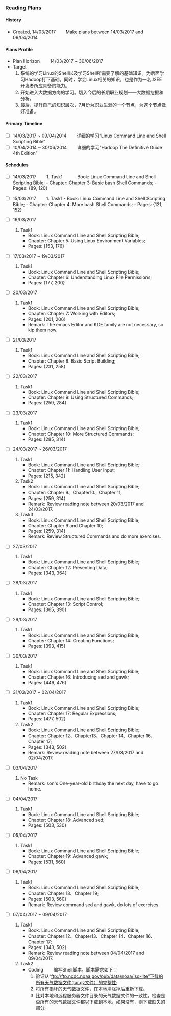 ### Reading Plans

#### History
- Created, 14/03/2017
　　Make plans between 14/03/2017 and 09/04/2014 

#### Plans Profile
- Plan Horizon
　　14/03/2017 ~ 30/06/2017
- Target
    1. 系统的学习Linux的Shell以及学习Shell所需要了解的基础知识。为后面学习Hadoop打下基础。同时，学会Linux相关的知识，也是作为一名J2EE开发者所应具备的能力。
    2. 开始进入大数据方向的学习。切入今后的长期职业规划——大数据挖掘和分析。
    3. 最后，提升自己的知识层次，7月份为职业生涯的一个节点，为这个节点做好准备。

#### Primary Timeline
- [ ] 14/03/2017 ~ 09/04/2014 
　　详细的学习“Linux Command Line and Shell Scripting Bible”
- [ ] 10/04/2014 ~ 30/06/2014
　　详细的学习“Hadoop The Definitive Guide 4th Edition”

#### Schedules
- [ ] 14/03/2017
　　1. Task1
　　    - Book: Linux Command Line and Shell Scripting Bible; 
        - Chapter: Chapter 3: Basic bash Shell Commands; 
        - Pages: {89, 120}

- [ ] 15/03/2017
　　1. Task1
        - Book: Linux Command Line and Shell Scripting Bible; 
        - Chapter: Chapter 4: More bash Shell Commands; 
        - Pages: {121, 152}

- [ ] 16/03/2017
    1. Task1
        - Book: Linux Command Line and Shell Scripting Bible; 
        - Chapter: Chapter 5: Using Linux Environment Variables; 
        - Pages: {153, 176}

- [ ] 17/03/2017 ~ 19/03/2017
    1. Task1
        - Book: Linux Command Line and Shell Scripting Bible; 
        - Chapter: Chapter 6: Understanding Linux File Permissions; 
        - Pages: {177, 200}

- [ ] 20/03/2017
    1. Task1
        - Book: Linux Command Line and Shell Scripting Bible; 
        - Chapter: Chapter 7: Working with Editors; 
        - Pages: {201, 206}
        - Remark: The emacs Editor and KDE family are not necessary, so kip them now.

- [ ] 21/03/2017
    1. Task1
        - Book: Linux Command Line and Shell Scripting Bible; 
        - Chapter: Chapter 8: Basic Script Building; 
        - Pages: {231, 258}
        
- [ ] 22/03/2017
    1. Task1
        - Book: Linux Command Line and Shell Scripting Bible; 
        - Chapter: Chapter 9: Using Structured Commands; 
        - Pages: {259, 284}
    
- [ ] 23/03/2017
    1. Task1
        - Book: Linux Command Line and Shell Scripting Bible; 
        - Chapter: Chapter 10: More Structured Commands; 
        - Pages: {285, 314}

- [ ] 24/03/2017 ~ 26/03/2017
    1. Task1
        - Book: Linux Command Line and Shell Scripting Bible; 
        - Chapter: Chapter 11: Handling User Input; 
        - Pages: {215, 342}
    2. Task2
        - Book: Linux Command Line and Shell Scripting Bible; 
        - Chapter: Chapter 9、Chapter10、Chapter 11; 
        - Pages: {259, 314}
        - Remark: Review reading note between 20/03/2017 and 24/03/2017.
    3. Task3
        - Book: Linux Command Line and Shell Scripting Bible; 
        - Chapter: Chapter 9 and Chapter 10; 
        - Pages: {259, 314}
        - Remark: Review Structured Commands and do more exercises.

- [ ] 27/03/2017
    1. Task1
        - Book: Linux Command Line and Shell Scripting Bible; 
        - Chapter: Chapter 12: Presenting Data; 
        - Pages: {343, 364}

- [ ] 28/03/2017
    1. Task1
        - Book: Linux Command Line and Shell Scripting Bible; 
        - Chapter: Chapter 13: Script Control; 
        - Pages: {365, 390}

- [ ] 29/03/2017
    1. Task1
        - Book: Linux Command Line and Shell Scripting Bible; 
        - Chapter: Chapter 14: Creating Functions; 
        - Pages: {393, 415}

- [ ] 30/03/2017
    1. Task1
        - Book: Linux Command Line and Shell Scripting Bible; 
        - Chapter: Chapter 16: Introducing sed and gawk; 
        - Pages: {449, 476}

- [ ] 31/03/2017 ~ 02/04/2017
    1. Task1
        - Book: Linux Command Line and Shell Scripting Bible; 
        - Chapter: Chapter 17: Regular Expressions; 
        - Pages: {477, 502}
    2. Task2
        - Book: Linux Command Line and Shell Scripting Bible; 
        - Chapter: Chapter 12、Chapter13、Chapter 14、Chapter 16、Chapter 17; 
        - Pages: {343, 502}
        - Remark: Review reading note between 27/03/2017 and 02/04/2017.


- [ ] 03/04/2017
    1. No Task
        - Remark: son's One-year-old birthday the next day, have to go home. 
    
- [ ] 04/04/2017
    1. Task1
        - Book: Linux Command Line and Shell Scripting Bible; 
        - Chapter: Chapter 18: Advanced sed; 
        - Pages: {503, 530}

- [ ] 05/04/2017
    1. Task1
        - Book: Linux Command Line and Shell Scripting Bible; 
        - Chapter: Chapter 19: Advanced gawk; 
        - Pages: {531, 560}

- [ ] 06/04/2017
    1. Task1
        - Book: Linux Command Line and Shell Scripting Bible; 
        - Chapter: Chapter 18、Chapter 19; 
        - Pages: {503, 560}
        - Remark: Review command sed and gawk, do lots of exercises.

- [ ] 07/04/2017 ~ 09/04/2017
    1. Task1
        - Book: Linux Command Line and Shell Scripting Bible; 
        - Chapter: Chapter 12、Chapter13、Chapter 14、Chapter 16、Chapter 17; 
        - Pages: {343, 502}
        - Remark: Review reading note between 04/04/2017 and 09/04/2017.
    1. Task2
        - Coding
        　　编写Shell脚本，脚本需求如下：
            1. 验证从“ftp://ftp.ncdc.noaa.gov/pub/data/noaa/isd-lite”下载的所有天气数据文件(tar.gz文件）的完整性; 
            2. 将所有损坏的天气数据文件，在本地清除掉后重新下载。
            3. 比对本地和远程服务器文件目录的天气数据文件的一致性，检查是否所有的天气数据文件都以下载到本地，如果没有，则下载缺失的部分。
